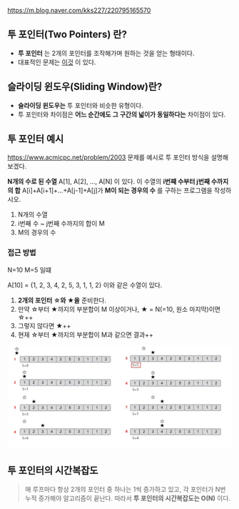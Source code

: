 https://m.blog.naver.com/kks227/220795165570

## 투 포인터(Two Pointers) 란?
* __투 포인터__ 는 2개의 포인터를 조작해가며 원하는 것을 얻는 형태이다.
* 대표적인 문제는 [이것](https://www.acmicpc.net/problem/2003) 이 있다.

## 슬라이딩 윈도우(Sliding Window)란?
* __슬라이딩 윈도우는__ 투 포인터와 비슷한 유형이다.
* 투 포인터와 차이점은 __어느 순간에도 그 구간의 넓이가 동일하다는__ 차이점이 있다.


## 투 포인터 예시
https://www.acmicpc.net/problem/2003 문제를 예시로 투 포인터 방식을 설명해 보겠다.


__N개의 수로 된 수열__ A[1], A[2], …, A[N] 이 있다. 이 수열의 __i번째 수부터 j번째 수까지의 합__ A[i]+A[i+1]+…+A[j-1]+A[j]가 __M이 되는 경우의 수__ 를 구하는 프로그램을 작성하시오.

1. N개의 수열
2. i번째 수 ~ j번째 수까지의 합이 M
3. M의 경우의 수


### 접근 방법

N=10 M=5 일떄

A[10] = {1, 2, 3, 4, 2, 5, 3, 1, 1, 2} 이와 같은 수열이 있다.

1. __2개의 포인터 ☆와 ★을__ 준비한다.
2. 만약 ☆부터 ★까지의 부분합이 M 이상이거나, ★ = N(=10, 원소 마지막)이면 ☆++
3. 그렇지 않다면 ★++
4. 현재 ☆부터 ★까지의 부분합이 M과 같으면 결과++

![towpointer1](/images/Algorithm/towpointer1.JPG)

## 투 포인터의 시간복잡도
> 매 루프마다 항상 2개의 포인터 중 하나는 1씩 증가하고 있고, 각 포인터가 N번 누적 증가해야 알고리즘이 끝난다. 따라서 __투 포인터의 시간복잡도는 O(N)__ 이다.